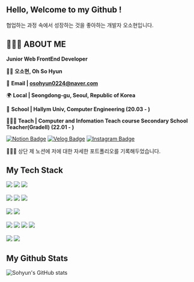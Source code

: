 ## Hello, Welcome to my Github !

협업하는 과정 속에서 성장하는 것을 좋아하는 개발자 오소현입니다.

## **🙋🏻‍♀️ ABOUT ME**

**Junior Web FrontEnd Developer**

👩🏻 **오소현, Oh So Hyun** 

📧 **Email | osohyun0224@naver.com**

🌍 **Local | Seongdong-gu, Seoul, Republic of Korea**

🏫 **School | Hallym Univ, Computer Engineering (20.03 - )**

👩🏻‍🏫 **Teach | Computer and Infomation Teach course Secondary School Teacher(GradeⅡ) (22.01 - )**

[![Notion Badge](https://img.shields.io/badge/Notion-Portfolio-white?style=flat-square&logo=Notion)](https://osohyun.notion.site/osohyun/886b9da22bd8417db901a22578332116)
[![Velog Badge](https://img.shields.io/badge/Velog-osohyun0224-Brightgreen?style=flat-square&logo=Velog)](https://velog.io/@osohyun0224/)
[![Instagram Badge](https://img.shields.io/badge/Instagram-@iamsounii_-white?style=flat-square&logo=Instagram&logoColor=Whitepurple)](https://instagram.com/iamsounii_)


👩🏻‍💻 상단 제 노션에 저에 대한 자세한 포트폴리오를 기록해두었습니다.
	
	

## My Tech Stack 

<div align="left">
	<img src="https://img.shields.io/badge/JavaScript-F7DF1E?style=flat-square&logo=JavaScript&logoColor=white" />
	<img src="https://img.shields.io/badge/TypeScript-3178C6?style=flat-square&logo=TypeScript&logoColor=white" />
	<img src="https://img.shields.io/badge/jQuery-0769AD?style=flat-square&logo=jQuery&logoColor=white" />
	<br><br>
	<img src="https://img.shields.io/badge/React-61DAFB?style=flat-square&logo=React&logoColor=black"/>
	<img src="https://img.shields.io/badge/React Native-61DAFB?style=flat-square&logo=React&logoColor=black"/>
	<img src="https://img.shields.io/badge/REDUX-764ABC?style=flat-square&logo=REDUX&logoColor=black" />
	<br><br>
	<img src="https://img.shields.io/badge/Vue.js-4FC08D?style=flat-square&logo=Vue.js&logoColor=white"/>
	<img src="https://img.shields.io/badge/Vuetify-1867C0?style=flat-square&logo=Vuetify&logoColor=white" />
 	<br><br>
	<img src="https://img.shields.io/badge/Node.js-339933?style=flat-square&logo=Node.js&logoColor=white" />
	<img src="https://img.shields.io/badge/Django-092E20?style=flat-square&logo=Django&logoColor=white" />
	<img src="https://img.shields.io/badge/MongoDB-47A248?style=flat-square&logo=MongoDB&logoColor=white" />
	<img src="https://img.shields.io/badge/Firebase-FFCA28?style=flat-square&logo=firebase&logoColor=black"/>
	<br><br>
	<img src="https://img.shields.io/badge/Figma-F24E1E?style=flat-square&logo=Figma&logoColor=white" />
 	<img src="https://img.shields.io/badge/Adobe Photoshop-31A8FF?style=flat-square&logo=Adobe Photoshop&logoColor=white"/>
</div>


##  My Github Stats

	
![Sohyun's GitHub stats](https://github-readme-stats.vercel.app/api?username=osohyun0224&show_icons=true&theme=dracula) 
